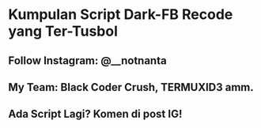 
# Kumpulan Script Dark-FB Recode yang Ter-Tusbol

## Follow Instagram: @__notnanta 
## My Team: Black Coder Crush, TERMUXID3 amm.
## Ada Script Lagi? Komen di post IG!
